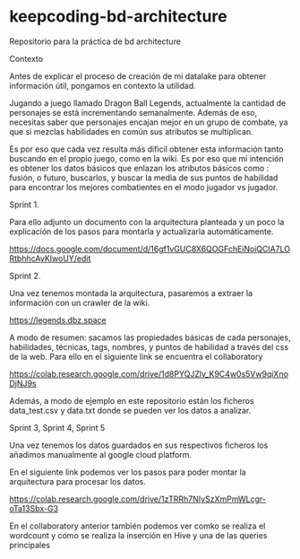 # keepcoding-bd-architecture
Repositorio para la práctica de bd architecture

Contexto

Antes de explicar el proceso de creación de mi datalake para obtener información útil, pongamos en contexto la utilidad.

Jugando a juego llamado Dragon Ball Legends, actualmente la cantidad de personajes se está incrementando semanalmente. Además de eso, necesitas saber que personajes encajan mejor en un grupo de combate, ya que si mezclas habilidades en común sus atributos se multiplican.

Es por eso que cada vez resulta más dificil obtener esta información tanto buscando en el propio juego, como en la wiki. Es por eso que mi intención es obtener los datos básicos que enlazan los atributos básicos como : fusión, o futuro, buscarlos, y buscar la media de sus puntos de habilidad para encontrar los mejores combatientes en el modo jugador vs jugador.

Sprint 1.

Para ello adjunto un documento con la arquitectura planteada y un poco la explicación de los pasos para montarla y actualizarla automáticamente.

https://docs.google.com/document/d/16gf1vGUC8X6QOGFchEiNoiQClA7LORtbhhcAyKIwoUY/edit

Sprint 2.

Una vez tenemos montada la arquitectura, pasaremos a extraer la información con un crawler de la wiki.

https://legends.dbz.space

A modo de resumen: sacamos las propiedades básicas de cada personajes, habilidades, técnicas, tags, nombres, y puntos de habilidad a través del css de la web. Para ello en el siguiente link se encuentra el collaboratory

https://colab.research.google.com/drive/1d8PYQJZlv_K9C4w0s5Vw9qiXnoDjNJ9s

Además, a modo de ejemplo en este repositorio están los ficheros data_test.csv y data.txt donde se pueden ver los datos a analizar.

Sprint 3, Sprint 4, Sprint 5

Una vez tenemos los datos guardados en sus respectivos ficheros los añadimos manualmente al google cloud platform.

En el siguiente link podemos ver los pasos para poder montar la arquitectura para procesar los datos.

https://colab.research.google.com/drive/1zTRRh7NIySzXmPmWLcgr-oTa13Sbx-G3

En el collaboratory anterior también podemos ver comko se realiza el wordcount y como se realiza la inserción en Hive y una de las queries principales



